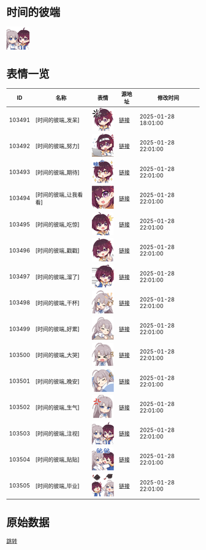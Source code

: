 # 时间的彼端

<img src="./cover.png" height="60" alt="cover" />

# 表情一览

|ID|名称|表情|源地址|修改时间|
|----|----|----|----|----|
|103491|[时间的彼端_发呆]|<img src="./pic/103491_%5B时间的彼端_发呆%5D.png" height="60" alt="发呆"/>|[链接](https://i0.hdslb.com/bfs/garb/7811b68ee7b7a9f7c23aae58ea8e6583ada874cf.png)|2025-01-28 18:01:00|
|103492|[时间的彼端_努力]|<img src="./pic/103492_%5B时间的彼端_努力%5D.png" height="60" alt="努力"/>|[链接](https://i0.hdslb.com/bfs/garb/4fe20c69468ab28d02fc001b4e7b8b77636dcbd9.png)|2025-01-28 22:01:00|
|103493|[时间的彼端_期待]|<img src="./pic/103493_%5B时间的彼端_期待%5D.png" height="60" alt="期待"/>|[链接](https://i0.hdslb.com/bfs/garb/dcc9b509ac0780b27b82a49e127f8664e375b584.png)|2025-01-28 22:01:00|
|103494|[时间的彼端_让我看看]|<img src="./pic/103494_%5B时间的彼端_让我看看%5D.png" height="60" alt="让我看看"/>|[链接](https://i0.hdslb.com/bfs/garb/5110e740c00d2c990709002e3364fb7f4c3d2a61.png)|2025-01-28 22:01:00|
|103495|[时间的彼端_吃惊]|<img src="./pic/103495_%5B时间的彼端_吃惊%5D.png" height="60" alt="吃惊"/>|[链接](https://i0.hdslb.com/bfs/garb/53fa19346b551e42df11044f8801df140efba012.png)|2025-01-28 22:01:00|
|103496|[时间的彼端_戳戳]|<img src="./pic/103496_%5B时间的彼端_戳戳%5D.png" height="60" alt="戳戳"/>|[链接](https://i0.hdslb.com/bfs/garb/e95d3b7f74ab28150e4d9279b819086d5d368bff.png)|2025-01-28 22:01:00|
|103497|[时间的彼端_溜了]|<img src="./pic/103497_%5B时间的彼端_溜了%5D.png" height="60" alt="溜了"/>|[链接](https://i0.hdslb.com/bfs/garb/2d811daf73bd79b0eb6674d4f0591d962a6a37ee.png)|2025-01-28 22:01:00|
|103498|[时间的彼端_干杯]|<img src="./pic/103498_%5B时间的彼端_干杯%5D.png" height="60" alt="干杯"/>|[链接](https://i0.hdslb.com/bfs/garb/c45275b17719a826b11b7ac17ddf415fba92136d.png)|2025-01-28 22:01:00|
|103499|[时间的彼端_好累]|<img src="./pic/103499_%5B时间的彼端_好累%5D.png" height="60" alt="好累"/>|[链接](https://i0.hdslb.com/bfs/garb/7a2a1c199090631a9370105e37cc5688bb0afac3.png)|2025-01-28 22:01:00|
|103500|[时间的彼端_大哭]|<img src="./pic/103500_%5B时间的彼端_大哭%5D.png" height="60" alt="大哭"/>|[链接](https://i0.hdslb.com/bfs/garb/82ac1f9a3f6a4974801359992e4181ba9bb468d1.png)|2025-01-28 22:01:00|
|103501|[时间的彼端_晚安]|<img src="./pic/103501_%5B时间的彼端_晚安%5D.png" height="60" alt="晚安"/>|[链接](https://i0.hdslb.com/bfs/garb/0065b696ffe36dddabb363af72d4aba2dcea1f7b.png)|2025-01-28 22:01:00|
|103502|[时间的彼端_生气]|<img src="./pic/103502_%5B时间的彼端_生气%5D.png" height="60" alt="生气"/>|[链接](https://i0.hdslb.com/bfs/garb/32c98d013e69fad2b6292a93bd622c430a543561.png)|2025-01-28 22:01:00|
|103503|[时间的彼端_注视]|<img src="./pic/103503_%5B时间的彼端_注视%5D.png" height="60" alt="注视"/>|[链接](https://i0.hdslb.com/bfs/garb/ae3ef06c553e2ee3857b0a0ed783beb1f7c1074c.png)|2025-01-28 22:01:00|
|103504|[时间的彼端_贴贴]|<img src="./pic/103504_%5B时间的彼端_贴贴%5D.png" height="60" alt="贴贴"/>|[链接](https://i0.hdslb.com/bfs/garb/1f79d8e6eca75c778b33bb0d59cea5ec3651fe64.png)|2025-01-28 22:01:00|
|103505|[时间的彼端_毕业]|<img src="./pic/103505_%5B时间的彼端_毕业%5D.png" height="60" alt="毕业"/>|[链接](https://i0.hdslb.com/bfs/garb/40da8c5826d37719695a06fc0a60e597229c544c.png)|2025-01-28 22:01:00|

# 原始数据

[跳转](./raw.json)

